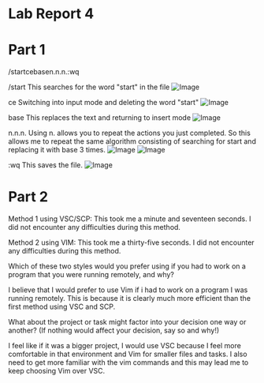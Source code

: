 # Lab Report 4

# Part 1

/start<Enter>cebase<esc>n.n.n.:wq<enter>

/start<Enter>
This searches for the word "start" in the file
![Image](Lab4ce.png)

ce
Switching into input mode and deleting the word "start"
![Image](Lab4ce.png)

base<esc>
This replaces the text and returning to insert mode
![Image](Lab4base.png)

n.n.n.
Using n. allows you to repeat the actions you just completed. So this allows me to repeat the same algorithm consisting of searching for start and replacing it with base 3 times.
![Image](Lab4n1.png)
![Image](Lab4n2.png)

:wq<enter>
This saves the file. 
![Image](Lab4ce.png)

# Part 2
Method 1 using VSC/SCP:
This took me a minute and seventeen seconds. I did not encounter any difficulties during this method.

Method 2 using VIM:
This took me a thirty-five seconds. I did not encounter any difficulties during this method.

Which of these two styles would you prefer using if you had to work on a program that you were running remotely, and why?

I believe that I would prefer to use Vim if i had to work on a program I was running remotely. This is because it is clearly much more efficient than the first method using VSC and SCP.

What about the project or task might factor into your decision one way or another? (If nothing would affect your decision, say so and why!)

I feel like if it was a bigger project, I would use VSC because I feel more comfortable in that environment and Vim for smaller files and tasks. I also need to get more familiar with the vim commands and this may lead me to keep choosing Vim over VSC.

